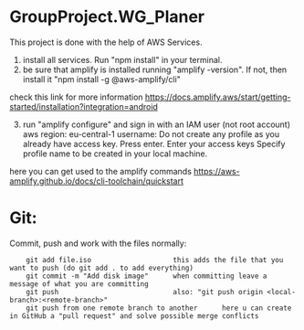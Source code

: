 # GroupProject.WG_Planer
This project is done with the help of AWS Services.

1. install all services. Run "npm install" in your terminal.
2. be sure that amplify is installed running "amplify -version". If not, then install it "npm install -g @aws-amplify/cli"

check this link for more information https://docs.amplify.aws/start/getting-started/installation?integration=android

3. run "amplify configure" and sign in with an IAM user (not root account)
    aws region: eu-central-1
    username: <your username>
    Do not create any profile as you already have access key. Press enter.
    Enter your access keys
    Specify profile name to be created in your local machine.

here you can get used to the amplify commands https://aws-amplify.github.io/docs/cli-toolchain/quickstart

# Git:

Commit, push and work with the files normally:

        git add file.iso                    this adds the file that you want to push (do git add . to add everything)
        git commit -m "Add disk image"      when committing leave a message of what you are committing
        git push                            also: "git push origin <local-branch>:<remote-branch>"
        git push from one remote branch to another      here u can create in GitHub a "pull request" and solve possible merge conflicts

